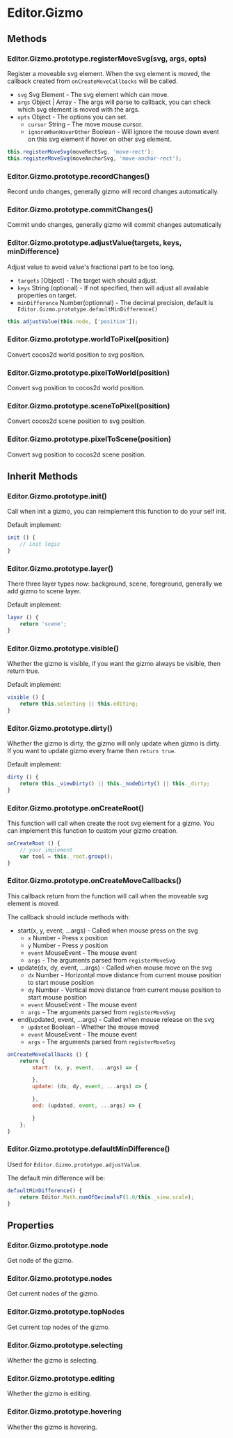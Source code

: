 # Editor.Gizmo

## Methods

### Editor.Gizmo.prototype.registerMoveSvg(svg, args, opts)

Register a moveable svg element.
When the svg element is moved, the callback created from `onCreateMoveCallbacks` will be called.

- `svg` Svg Element - The svg element which can move.
- `args` Object | Array - The args will parse to callback, you can check which svg element is moved with the args.
- `opts` Object - The options you can set.
  - `cursor` String - The move mouse cursor.
  - `ignoreWhenHoverOther` Boolean - Will ignore the mouse down event on this svg element if hover on other svg element.

```javascript
this.registerMoveSvg(moveRectSvg, 'move-rect');
this.registerMoveSvg(moveAnchorSvg, 'move-anchor-rect');
```

### Editor.Gizmo.prototype.recordChanges()

Record undo changes, generally gizmo will record changes automatically.

### Editor.Gizmo.prototype.commitChanges()

Commit undo changes, generally gizmo will commit changes automatically

### Editor.Gizmo.prototype.adjustValue(targets, keys, minDifference)

Adjust value to avoid value's fractional part to be too long.

- `targets` [Object] - The target wich should adjust.
- `keys` String (optional) - If not specified, then will adjust all available properties on target.
- `minDifference` Number(optionnal) - The decimal precision, default is ` Editor.Gizmo.prototype.defaultMinDifference()`

```javascript
this.adjustValue(this.node, ['position']);
```

### Editor.Gizmo.prototype.worldToPixel(position)

Convert cocos2d world position to svg position.

### Editor.Gizmo.prototype.pixelToWorld(position)

Convert svg position to cocos2d world position.

### Editor.Gizmo.prototype.sceneToPixel(position)

Convert cocos2d scene position to svg position.

### Editor.Gizmo.prototype.pixelToScene(position)

Convert svg position to cocos2d scene position.

## Inherit Methods

### Editor.Gizmo.prototype.init()

Call when init a gizmo, you can reimplement this function to do your self init.

Default implement:

```javascript
init () {
    // init logic
}
```

### Editor.Gizmo.prototype.layer()

There three layer types now: background, scene, foreground, generally we add gizmo to scene layer.

Default implement:

```javascript
layer () {
    return 'scene';
}
```

### Editor.Gizmo.prototype.visible()

Whether the gizmo is visible, if you want the gizmo always be visible, then return true.

Default implement:

```javascript
visible () {
    return this.selecting || this.editing;
}
```

### Editor.Gizmo.prototype.dirty()

Whether the gizmo is dirty, the gizmo will only update when gizmo is dirty.
If you want to update gizmo every frame then `return true`.

Default implement:

```javascript
dirty () {
    return this._viewDirty() || this._nodeDirty() || this._dirty;
}
```

### Editor.Gizmo.prototype.onCreateRoot()

This function will call when create the root svg element for a gizmo.
You can implement this function to custom your gizmo creation.

```javascript
onCreateRoot () {
    // your implement
    var tool = this._root.group();
}
```

### Editor.Gizmo.prototype.onCreateMoveCallbacks()

This callback return from the function will call when the moveable svg element is moved.

The callback should include methods with:

- start(x, y, event, ...args) - Called when mouse press on the svg
  - `x` Number - Press x position
  - `y` Number - Press y position
  - `event` MouseEvent - The mouse event
  - `args` - The arguments parsed from `registerMoveSvg`
- update(dx, dy, event, ...args) - Called when mouse move on the svg
  - `dx` Number - Horizontal move distance from current mouse position to start mouse position
  - `dy` Number - Vertical move distance from current mouse position to start mouse position
  - `event` MouseEvent - The mouse event
  - `args` - The arguments parsed from `registerMoveSvg`
- end(updated, event, ...args) - Called when mouse release on the svg
  - `updated` Boolean - Whether the mouse moved
  - `event` MouseEvent - The mouse event
  - `args` - The arguments parsed from `registerMoveSvg`

```javascript
onCreateMoveCallbacks () {
    return {
        start: (x, y, event, ...args) => {

        },
        update: (dx, dy, event, ...args) => {

        },
        end: (updated, event, ...args) => {

        }
    };
}
```

### Editor.Gizmo.prototype.defaultMinDifference()

Used for `Editor.Gizmo.prototype.adjustValue`.

The default min difference will be:

```javascript
defaultMinDifference() {
    return Editor.Math.numOfDecimalsF(1.0/this._view.scale);
}
```

## Properties

### Editor.Gizmo.prototype.node

Get node of the gizmo.

### Editor.Gizmo.prototype.nodes

Get current nodes of the gizmo.

### Editor.Gizmo.prototype.topNodes

Get current top nodes of the gizmo.

### Editor.Gizmo.prototype.selecting

Whether the gizmo is selecting.

### Editor.Gizmo.prototype.editing

Whether the gizmo is editing.

### Editor.Gizmo.prototype.hovering

Whether the gizmo is hovering.
